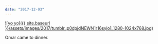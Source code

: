 ```yaml
---
date: "2017-12-03"
---
```


[![yo yo]({{ site.baseurl }}/assets/images/2017/tumblr_p0dpjdNEWN1r16syio1_1280-1024x768.jpg)](https://mananamanana.com/ohpiglet/wp-content/uploads/2017/12/tumblr_p0dpjdNEWN1r16syio1_1280.jpg)

Omar came to dinner.
